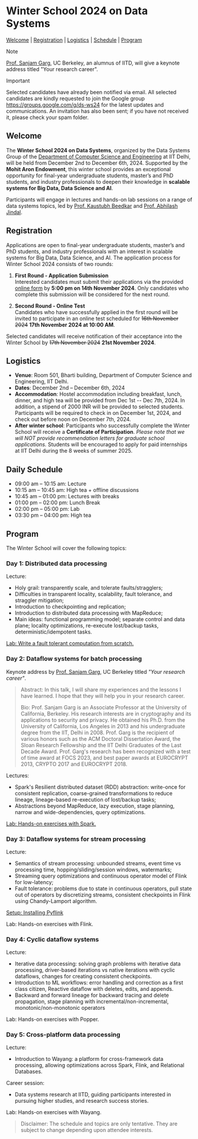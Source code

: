 # Winter School 2024 on Data Systems

[Welcome](#about) | [Registration](#registration)  | [Logistics](#logistics) | [Schedule](#schedule) | [Program](#program)

> [!NOTE]
> [Prof. Sanjam Garg](https://people.eecs.berkeley.edu/~sanjamg/), UC Berkeley,
an alumnus of IITD, will give a keynote address titled "Your research career".

> [!IMPORTANT]  
> Selected candidates have already been notified via email. All selected
candidates are kindly requested to join the Google group
https://groups.google.com/g/ds-ws24 for the latest updates and communications.
An invitation has also been sent; if you have not received it, please check your
spam folder. 

## Welcome<a name="about"></a>
The **Winter School 2024 on Data Systems**, organized by the Data Systems Group
of the [Department of Computer Science and
Engineering](https://www.cse.iitd.ac.in/) at IIT Delhi, will be held from
December 2nd to December 6th, 2024. Supported by the **Mohit Aron Endowment**,
this winter school provides an exceptional opportunity for final-year
undergraduate students, master’s and PhD students, and industry professionals to
deepen their knowledge in **scalable systems for Big Data, Data Science and
AI**. 

Participants will engage in lectures and hands-on lab sessions on a range of
data systems topics, led by [Prof. Kaustubh
Beedkar](https://web.iitd.ac.in/~kbeedkar) and [Prof. Abhilash
Jindal](https://abhilash-jindal.com/). 

## Registration <a name="registration"></a>
Applications are open to final-year undergraduate students, master’s and PhD
students, and industry professionals with an interest in scalable systems for
Big Data, Data Science, and AI. The application process for Winter School 2024
consists of two rounds:

1. **First Round - Application Submission**  
   Interested candidates must submit their applications via the provided [online
   form](https://forms.gle/yFiBrePKKWymrybg7) by **5:00 pm on 14th November
   2024**. Only candidates who complete this submission will be considered for
   the next round.
   
2. **Second Round - Online Test**  
   Candidates who have successfully applied in the first round will be invited
   to participate in an online test scheduled for ~~16th November 2024~~ **17th
   November 2024 at 10:00 AM**.
   
Selected candidates will receive notification of their acceptance into the
Winter School by ~~17th November 2024~~ **21st November 2024**.

## Logistics<a name="logistics"></a>
- **Venue**: Room 501, Bharti building, Department of Computer Science and Engineering, IIT Delhi.
- **Dates**: December 2nd – December 6th, 2024
- **Accommodation**: Hostel accommodation including breakfast, lunch, dinner,
and high tea will be provided from Dec 1st -- Dec 7th, 2024. In addition, a
stipend of 2000 INR will be provided to selected students. Participants will be
required to check in on December 1st, 2024, and check out before noon on
December 7th, 2024.
- **After winter school**: Participants who successfully complete the Winter
School will receive a **Certificate of Participation**. *Please note that we
will NOT provide recommendation letters for graduate school applications.*
Students will be encouraged to apply for paid internships at IIT Delhi during
the 8 weeks of summer 2025.

## Daily Schedule <a name="schedule"></a>
* 09:00 am – 10:15 am: Lecture
* 10:15 am – 10:45 am: High tea + offline discussions
* 10:45 am – 01:00 pm: Lectures with breaks
* 01:00 pm – 02:00 pm: Lunch Break
* 02:00 pm – 05:00 pm: Lab
* 03:30 pm – 04:00 pm: High tea


## Program <a name="program"></a>
The Winter School will cover the following topics:

### Day 1: Distributed data processing
Lecture:
* Holy grail: transparently scale, and tolerate faults/stragglers;
* Difficulties in transparent locality, scalability, fault tolerance, and
straggler mitigation;
* Introduction to checkpointing and replication;
* Introduction to distributed data processing with MapReduce;
* Main ideas: functional programming model; separate control and data plane;
locality optimizations, re-execute lost/backup tasks, deterministic/idempotent
tasks.

[Lab: Write a fault tolerant computation from scratch.](./lab1/)

### Day 2: Dataflow systems for batch processing
Keynote address by [Prof. Sanjam Garg](https://people.eecs.berkeley.edu/~sanjamg/), UC Berkeley titled *"Your research career"*.
  > Abstract: In this talk, I will share my experiences and the lessons I have
  learned. I hope that they will help you in your research career.
  >
  > Bio: Prof. Sanjam Garg is an Associate Professor at the University of California,
  Berkeley. His research interests are in cryptography and its applications to
  security and privacy. He obtained his Ph.D. from the University of California,
  Los Angeles in 2013 and his undergraduate degree from the IIT, Delhi in 2008.
  Prof. Garg is the recipient of various honors such as the ACM Doctoral
  Dissertation Award, the Sloan Research Fellowship and the IIT Delhi Graduates
  of the Last Decade Award. Prof. Garg's research has been recognized with a
  test of time award at FOCS 2023, and best paper awards at EUROCRYPT 2013,
  CRYPTO 2017 and EUROCRYPT 2018. 

Lectures:
  * Spark's Resilient distributed dataset (RDD) abstraction: write-once for
  consistent replication, coarse-grained transformations to reduce lineage,
  lineage-based re-execution of lost/backup tasks;
  * Abstractions beyond MapReduce, lazy execution, stage planning, narrow
  and wide-dependencies, query optimizations.

[Lab: Hands-on exercises with Spark.](./lab2/lab2.zip)

### Day 3: Dataflow systems for stream processing
Lecture:
* Semantics of stream processing: unbounded streams, event time vs processing
time, hopping/sliding/session windows, watermarks;
* Streaming query optimizations and continuous operator model of Flink for
low-latency;
* Fault tolerance: problems due to state in continuous operators, pull state
out of operators by discretizing streams, consistent checkpoints in Flink using
Chandy-Lamport algorithm.

[Setup: Installing Pyflink](./lab3/setup.ipynb)

Lab: Hands-on exercises with Flink.

### Day 4: Cyclic dataflow systems
Lecture:
* Iterative data processing: solving graph problems with iterative data
processing, driver-based iterations vs native iterations with cyclic dataflows,
changes for creating consistent checkpoints.
* Introduction to ML workflows: error handling and correction as a first class
citizen, Reactive dataflow with deletes, edits, and appends.
* Backward and forward lineage for backward tracing and delete propagation, 
stage planning with incremental/non-incremental, monotonic/non-monotonic
operators

Lab: Hands-on exercises with Popper.

### Day 5: Cross-platform data processing
Lecture:
* Introduction to Wayang: a platform for cross-framework data processing,
allowing optimizations across Spark, Flink, and Relational Databases.

Career session:
* Data systems research at IITD, guiding participants interested
in pursuing higher studies, and research success stories.

Lab: Hands-on exercises with Wayang.

> Disclaimer: The schedule and topics are only tentative. They are subject to
change depending upon attendee interests.
